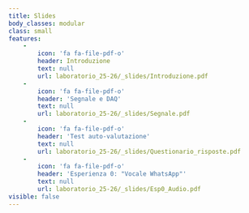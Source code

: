```yaml
---
title: Slides
body_classes: modular
class: small
features:
    -
        icon: 'fa fa-file-pdf-o'
        header: Introduzione
        text: null
        url: laboratorio_25-26/_slides/Introduzione.pdf
    -
        icon: 'fa fa-file-pdf-o'
        header: 'Segnale e DAQ'
        text: null
        url: laboratorio_25-26/_slides/Segnale.pdf
    -
        icon: 'fa fa-file-pdf-o'
        header: 'Test auto-valutazione'
        text: null
        url: laboratorio_25-26/_slides/Questionario_risposte.pdf
    -
        icon: 'fa fa-file-pdf-o'
        header: 'Esperienza 0: "Vocale WhatsApp"'
        text: null
        url: laboratorio_25-26/_slides/Esp0_Audio.pdf
visible: false
---
```

<!---
    -
        icon: 'fa fa-file-pdf-o'
        header: 'Amplificatore operazionale'
        text: null
        url: laboratorio_24-25/_slides/Operazionali.pdf
    -
        icon: 'fa fa-file-pdf-o'
        header: 'Esperienza 1: "Operazionali"'
        text: null
        url: laboratorio_24-25/_slides/Esp1_Operazionale.pdf
    -
        icon: 'fa fa-file-pdf-o'
        header: Transistor
        text: null
        url: laboratorio_24-25/_slides/Transistor.pdf
    -
        icon: 'fa fa-file-pdf-o'
        header: 'Elettronica Digitale (prima parte)'
        text: null
        url: laboratorio_24-25/_slides/ElettronicaDigitale_1parte.pdf
    -
        icon: 'fa fa-file-pdf-o'
        header: 'Elettronica Digitale (seconda parte)'
        text: null
        url: laboratorio_24-25/_slides/ElettronicaDigitale_2parte.pdf
    -
        icon: 'fa fa-file-pdf-o'
        header: 'Montaggio LED'
        text: null
        url: laboratorio_24-25/_slides/MontaggioLED.pdf
    -
        icon: 'fa fa-file-pdf-o'
        header: 'Esperienza 2: "Flash ADC + LM35"'
        text: null
        url: laboratorio_24-25/_slides/Esp2_FlashADC-LM35.pdf
    -
        icon: 'fa fa-file-pdf-o'
        header: Fotodiodo
        text: null
        url: laboratorio_24-25/_slides/FotodiodoLED.pdf
    -
        icon: 'fa fa-file-pdf-o'
        header: 'Esperienza 3: "Fotodiodo e misura di g"'
        text: null
        url: laboratorio_24-25/_slides/Esp3_Fotodiodo.pdf
    -
        icon: 'fa fa-file-pdf-o'
        header: 'FPGA + Esperienza 4'
        text: null
        url: laboratorio_24-25/_slides/FPGA.pdf
    -
        icon: 'fa fa-file-pdf-o'
        header: 'Analisi segnali'
        text: null
        url: laboratorio_24-25/_slides/Analisi_Segnali.pdf
    -
        icon: 'fa fa-file-pdf-o'
        header: 'Esperienza 5: "Moises"'
        text: null
        url: laboratorio_24-25/_slides/Esp5_Moises.pdf
    -
        icon: 'fa fa-file-text-o'
        header: 'Esp. 5: data1.txt'
        text: null
        url: laboratorio_24-25/_slides/data1.txt
    -
        icon: 'fa fa-file-text-o'
        header: 'Esp. 5: data2.txt'
        text: null
        url: laboratorio_24-25/_slides/data2.txt
    -
        icon: 'fa fa-file-text-o'
        header: 'Esp. 5: data3.txt'
        text: null
        url: laboratorio_24-25/_slides/data3.txt
    -
        icon: 'fa fa-file-audio-o'
        header: 'Esp. 5: diapason.wav'
        text: null
        url: laboratorio_24-25/_slides/diapason.wav
    -
        icon: 'fa fa-file-audio-o'
        header: 'Esp. 5: pulita_semplice.wav'
        text: null
        url: laboratorio_24-25/_slides/pulita_semplice.wav
    -
        icon: 'fa fa-file-audio-o'
        header: 'Esp. 5: pulita_media.wav'
        text: null
        url: laboratorio_24-25/_slides/pulita_media.wav
    -
        icon: 'fa fa-file-audio-o'
        header: 'Esp. 5: pulita_difficile.wav'
        text: null
        url: laboratorio_24-25/_slides/pulita_difficile.wav
    -
        icon: 'fa fa-file-audio-o'
        header: 'Esp. 5: pulita_pezzo.wav'
        text: null
        url: laboratorio_24-25/_slides/pulita_pezzo.wav
    -
        icon: 'fa fa-file-audio-o'
        header: 'Esp. 5: distorta.wav'
        text: null
        url: laboratorio_24-25/_slides/distorta.wav
    -
        icon: 'fa fa-file-audio-o'
        header: 'Esp. 5: distorta_pezzo.wav'
        text: null
        url: laboratorio_24-25/_slides/distorta_pezzo.wav
    -
        icon: 'fa fa-file-audio-o'
        header: 'Esp. 5: primo.wav'
        text: null
        url: laboratorio_24-25/_slides/primo.wav
    -
        icon: 'fa fa-file-audio-o'
        header: 'Esp. 5: secondo.wav'
        text: null
        url: laboratorio_24-25/_slides/secondo.wav
-->
